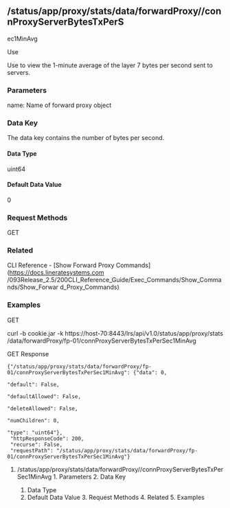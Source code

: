 ## /status/app/proxy/stats/data/forwardProxy/<name>/connProxyServerBytesTxPerS
ec1MinAvg

Use

Use to view the 1-minute average of the layer 7 bytes per second sent to
servers.

### Parameters

name: Name of forward proxy object

### Data Key

The data key contains the number of bytes per second.

#### Data Type

uint64

#### Default Data Value

0

### Request Methods

GET

### Related

CLI Reference - [Show Forward Proxy Commands](https://docs.lineratesystems.com
/093Release_2.5/200CLI_Reference_Guide/Exec_Commands/Show_Commands/Show_Forwar
d_Proxy_Commands)

### Examples

GET

curl -b cookie.jar -k https://host-70:8443/lrs/api/v1.0/status/app/proxy/stats
/data/forwardProxy/fp-01/connProxyServerBytesTxPerSec1MinAvg

GET Response

    
    {"/status/app/proxy/stats/data/forwardProxy/fp-01/connProxyServerBytesTxPerSec1MinAvg": {"data": 0,
                                                                                              "default": False,
                                                                                              "defaultAllowed": False,
                                                                                              "deleteAllowed": False,
                                                                                              "numChildren": 0,
                                                                                              "type": "uint64"},
     "httpResponseCode": 200,
     "recurse": False,
     "requestPath": "/status/app/proxy/stats/data/forwardProxy/fp-01/connProxyServerBytesTxPerSec1MinAvg"}
    

  1. /status/app/proxy/stats/data/forwardProxy/<name>/connProxyServerBytesTxPerSec1MinAvg
    1. Parameters
    2. Data Key
      1. Data Type
      2. Default Data Value
    3. Request Methods
    4. Related
    5. Examples

